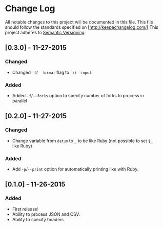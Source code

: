 # Change Log
All notable changes to this project will be documented in this file.
This file should follow the standards specified on [http://keepachangelog.com/]
This project adheres to [Semantic Versioning](http://semver.org/).

## [0.3.0] - 11-27-2015

### Changed

- Changed `-f`/`--format` flag to `-i`/`--input`

### Added

- Added `-f`/`--forks` option to specify number of forks to process in parallel

## [0.2.0] - 11-27-2015

### Changed

- Change variable from `datum` to `_` to be like Ruby (not possible to set `$_` like Ruby)

### Added

- Add `-p`/`--print` option for automatically printing like with Ruby.

## [0.1.0] - 11-26-2015

### Added

- First release!
- Ability to process JSON and CSV.
- Ability to specify headers

